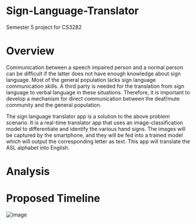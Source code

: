 # Sign-Language-Translator
Semester 5 project for CS3282

# Overview
Communication between a speech impaired person and a normal person can be difficult if the latter does not have enough knowledge about sign language. Most of the general population lacks sign language communication skills. A third party is needed for the translation from sign language to verbal language in these situations. Therefore, it is important to develop a mechanism for direct communication between the deaf/mute community and the general population.

The sign language translator app is a solution to the above problem scenario. It is a real-time translator app that uses an image-classification model to differentiate and identify the various hand signs. The images will be captured by the smartphone, and they will be fed into a trained model which will output the corresponding letter as text. This app will translate the ASL alphabet into English. 

# Analysis 

# Proposed Timeline

![image](https://user-images.githubusercontent.com/91209506/190921145-8eedefb2-942a-4195-b7a5-5734f69094fc.png)
